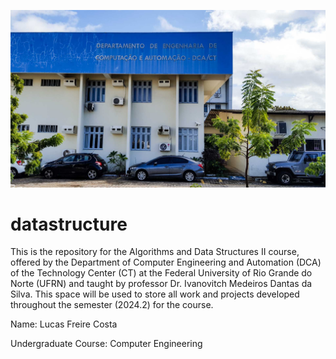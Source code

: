 ![DCA](./images/dca.jpg)

# datastructure
This is the repository for the Algorithms and Data Structures II course, offered by the Department of Computer Engineering and Automation (DCA) of the Technology Center (CT) at the Federal University of Rio Grande do Norte (UFRN) and taught by professor Dr. Ivanovitch Medeiros Dantas da Silva. This space will be used to store all work and projects developed throughout the semester (2024.2) for the course.

Name: Lucas Freire Costa

Undergraduate Course: Computer Engineering
